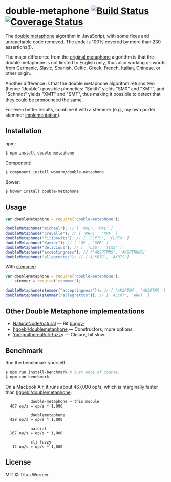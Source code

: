 # double-metaphone [![Build Status](https://travis-ci.org/wooorm/double-metaphone.svg?branch=master)](https://travis-ci.org/wooorm/double-metaphone) [![Coverage Status](https://img.shields.io/coveralls/wooorm/double-metaphone.svg)](https://coveralls.io/r/wooorm/double-metaphone?branch=master)

The [double metaphone](http://en.wikipedia.org/wiki/metaphone) algorithm in JavaScript, with some fixes and unreachable code removed. The code is 100% covered by more than 230 assertions(!).

The major difference from the [original metaphone](https://github.com/wooorm/metaphone) algorithm is that the double metaphone is not limited to English only, thus also working on words from Germanic, Slavic, Spanish, Celtic, Greek, French, Italian, Chinese, or other origin.

Another difference is that the double metaphone algorithm returns two (hence “double”) possible phonetics: "Smith" yields "SM0" and "XMT", and "Schmidt" yields "XMT" and "SMT", thus making it possible to detect that they could be pronounced the same.

For even better results, combine it with a stemmer (e.g., my own porter stemmer [implementation](https://github.com/wooorm/stemmer)).

## Installation

npm:
```sh
$ npm install double-metaphone
```

Component:
```sh
$ component install wooorm/double-metaphone
```

Bower:
```sh
$ bower install double-metaphone
```

## Usage

```js
var doubleMetaphone = require('double-metaphone');

doubleMetaphone("michael"); // [ 'MKL', 'MXL' ]
doubleMetaphone("crevalle"); // [ 'KRFL', 'KRF' ]
doubleMetaphone("Filipowitz"); // [ 'FLPTS', 'FLPFX' ]
doubleMetaphone("Xavier"); // [ 'SF', 'SFR' ]
doubleMetaphone("delicious"); // [ 'TLSS', 'TLXS' ]
doubleMetaphone("acceptingness"); // ['AKSPTNNS', 'AKSPTNKNS]
doubleMetaphone("allegrettos"); // ['ALKRTS', 'AKRTS']
```

With [stemmer](https://github.com/wooorm/stemmer):
```js
var doubleMetaphone = require('double-metaphone'),
    stemmer = require('stemmer');

doubleMetaphone(stemmer("acceptingness")); // [ 'AKSPTNK', 'AKSPTNK' ]
doubleMetaphone(stemmer("allegrettos")); // [ 'ALKRT', 'AKRT' ]
```

## Other Double Metaphone implementations

- [NaturalNode/natural](https://github.com/NaturalNode/natural) — Bit [buggy](https://github.com/NaturalNode/natural/issues/173);
- [hgoebl/doublemetaphone](https://github.com/hgoebl/doublemetaphone) — Constructors, more options;
- [Yomguithereal/clj-fuzzy](https://github.com/Yomguithereal/clj-fuzzy) — Clojure, bit slow.

## Benchmark

Run the benchmark yourself:

```sh
$ npm run install-benchmark # Just once of course.
$ npm run benchmark
```

On a MacBook Air, it runs about 467,000 op/s, which is marginally faster than [hgoebl/doublemetaphone](https://github.com/hgoebl/doublemetaphone).

```
           double-metaphone — this module
  467 op/s » op/s * 1,000

           doublemetaphone
  428 op/s » op/s * 1,000

           natural
  167 op/s » op/s * 1,000

           clj-fuzzy
   12 op/s » op/s * 1,000
```

## License

MIT © Titus Wormer
